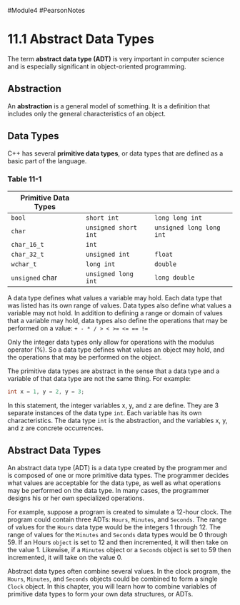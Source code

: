 #Module4 #PearsonNotes 
# 11.1 Abstract Data Types
The term **abstract data type (ADT)** is very important in computer science and is especially significant in object-oriented programming.

## Abstraction
An **abstraction** is a general model of something. It is a definition that includes only the general characteristics of an object.

## Data Types
C++ has several **primitive data types**, or data types that are defined as a basic part of the language.

### Table 11-1
| Primitive Data Types |                    |                        |
| -------------------- | ------------------ | ---------------------- |
| `bool`                 | `short int  `        | `long long int  `        |
| `char`                 | `unsigned short int` | `unsigned long long int` |
| `char_16_t`            | `int `               |                        |
| `char_32_t`            | `unsigned int `      | `float`                  |
| `wchar_t`              | `long int`           | `double `                |
| `unsigned` char        | `unsigned long int`  | `long double  `                     |

A data type defines what values a variable may hold. Each data type that was listed has its own range of values. Data types also define what values a variable may not hold.
In addition to defining a range or domain of values that a variable may hold, data types also define the operations that may be performed on a value:
`+ - * / > < >= <= == !=`

Only the integer data types only allow for operations with the modulus operator (%). So a data type defines what values an object may hold, and the operations that may be performed on the object.

The primitive data types are abstract in the sense that a data type and a variable of that data type are not the same thing. For example:
```c++
int x = 1, y = 2, y = 3;
```
In this statement, the integer variables x, y, and z are define. They are 3 separate instances of the data type `int`. Each variable has its own characteristics. The data type `int` is the abstraction, and the variables x, y, and z are concrete occurrences.

## Abstract Data Types
An abstract data type (ADT) is a data type created by the programmer and is composed of one or more primitive data types. The programmer decides what values are acceptable for the data type, as well as what operations may be performed on the data type. In many cases, the programmer designs his or her own specialized operations.

For example, suppose a program is created to simulate a 12-hour clock. The program could contain three ADTs: `Hours`, `Minutes`, and `Seconds`. The range of values for the `Hours` data type would be the integers 1 through 12. The range of values for the `Minutes` and `Seconds` data types would be 0 through 59. If an Hours `object` is set to 12 and then incremented, it will then take on the value 1. Likewise, if a `Minutes` object or a `Seconds` object is set to 59 then incremented, it will take on the value 0.

Abstract data types often combine several values. In the clock program, the `Hours`, `Minutes`, and `Seconds` objects could be combined to form a single `Clock` object. In this chapter, you will learn how to combine variables of primitive data types to form your own data structures, or ADTs.